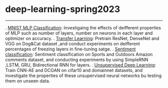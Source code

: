 # deep-learning-spring2023

----



. [MNIST MLP Classification](mnist-mlp-classification): Investigaing the effects of deifferent properties of MLP such as number of layers, number on neurons in each layer and optimizer on accuracy.
. [Transfer Learning](transfer-learning): Pretrain ResNet, DenseNet and VGG on Dog&Cat dataset ,and conduct experiments on deifferent percentages
of freezing layers in fine-tuning satge.
. [Sentiment classification](sentiment-classification): Sentiment classification on Sports and Outdoors Amazon comments dataset, and conducting experiments by using  SimpleRNN  ,LSTM, GRU, Bidirectional RNN for layers.
. [Unsupervised Deep Learning](unsupervised-deep-learning): Train CNN-AE and DCGAN on cifar10 and domainnet datasets, and investigate the properties of these unsupervised neural networks bu testing them on unseen data.

